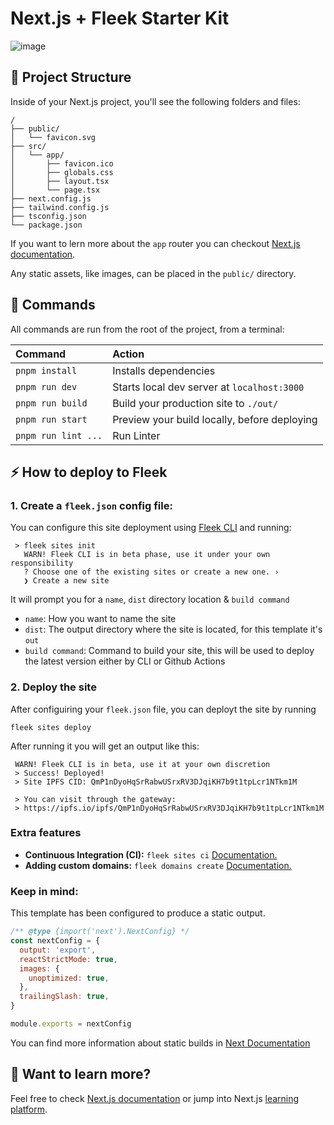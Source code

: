 # Next.js + Fleek Starter Kit

![image](https://github.com/fleekxyz/nextjs-template/assets/55561695/ecee3337-3dee-4543-a18b-57151cb18448)

## 🚀 Project Structure

Inside of your Next.js project, you'll see the following folders and files:

```text
/
├── public/
│   └── favicon.svg
├── src/
│   └── app/
│       ├── favicon.ico
│       ├── globals.css
│       ├── layout.tsx
│       └── page.tsx
├── next.config.js
├── tailwind.config.js
├── tsconfig.json
└── package.json
```

If you want to lern more about the `app` router you can checkout [Next.js documentation](https://nextjs.org/docs/app/building-your-application/routing#the-app-directory).

Any static assets, like images, can be placed in the `public/` directory.

## 🧞 Commands

All commands are run from the root of the project, from a terminal:

| Command                | Action                                           |
| :--------------------- | :----------------------------------------------- |
| `pnpm install`          | Installs dependencies                            |
| `pnpm run dev`          | Starts local dev server at `localhost:3000`      |
| `pnpm run build`        | Build your production site to `./out/`          |
| `pnpm run start`      | Preview your build locally, before deploying     |
| `pnpm run lint ...`    | Run Linter |

## ⚡ How to deploy to Fleek

### 1. Create a `fleek.json` config file:

You can configure this site deployment using [Fleek CLI]() and running:

```text
 > fleek sites init
   WARN! Fleek CLI is in beta phase, use it under your own responsibility
   ? Choose one of the existing sites or create a new one. › 
   ❯ Create a new site
```

It will prompt you for a `name`, `dist` directory location & `build command`

- `name`: How you want to name the site
- `dist`: The output directory where the site is located, for this template it's `out`
- `build command`: Command to build your site, this will be used to deploy the latest version either by CLI or Github Actions

### 2. Deploy the site

After configuiring your `fleek.json` file, you can deployt the site by running

```text
fleek sites deploy
```

After running it you will get an output like this:

```text
 WARN! Fleek CLI is in beta, use it at your own discretion
 > Success! Deployed!
 > Site IPFS CID: QmP1nDyoHqSrRabwUSrxRV3DJqiKH7b9t1tpLcr1NTkm1M

 > You can visit through the gateway:
 > https://ipfs.io/ipfs/QmP1nDyoHqSrRabwUSrxRV3DJqiKH7b9t1tpLcr1NTkm1M
 ```

### Extra features

- **Continuous Integration (CI):** `fleek sites ci` [Documentation.](https://docs.fleek.xyz/services/sites/#continuous-integration-ci)
- **Adding custom domains:** `fleek domains create` [Documentation.](https://docs.fleek.xyz/services/domains/)

### Keep in mind:

This template has been configured to produce a static output.

```js
/** @type {import('next').NextConfig} */
const nextConfig = {
  output: 'export',
  reactStrictMode: true,
  images: {
    unoptimized: true,
  },
  trailingSlash: true,
}

module.exports = nextConfig
```

You can find more information about static builds in [Next Documentation](https://nextjs.org/docs/app/building-your-application/deploying/static-exports#configuration)

## 👀 Want to learn more?

Feel free to check [Next.js documentation](https://nextjs.org/docs) or jump into Next.js [learning platform](https://nextjs.org/learn/foundations/about-nextjs?utm_source=next-site&utm_medium=nav-cta&utm_campaign=next-website).
